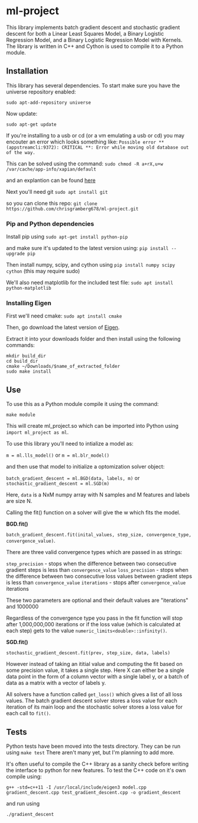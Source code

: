 # ml-project

This library implements batch gradient descent and stochastic gradient descent for both a Linear Least Squares Model, a Binary Logistic Regression Model, and a Binary Logistic Regression Model with Kernels. The library is written in C++ and Cython is used to compile it to a Python module.

## Installation

This library has several dependencies. To start make sure you have the universe repository enabled:

`sudo apt-add-repository universe`

Now update:

`sudo apt-get update`

If you're installing to a usb or cd (or a vm emulating a usb or cd) you may encouter an error which looks something like: `Possible error ** (appstreamcli:9372): CRITICAL **: Error while moving old database out of the way.`

This can be solved using the command: `sudo chmod -R a+rX,u+w /var/cache/app-info/xapian/default`

and an explantion can be found [here](https://askubuntu.com/questions/761592/unable-to-apt-get-dist-upgrade-on-a-persistent-ubuntu-16-04-usb)

Next you'll need git `sudo apt install git`

so you can clone this repo: `git clone https://github.com/chrisgramberg678/ml-project.git` 

### Pip and Python dependencies

Install pip using `sudo apt-get install python-pip` 

and make sure it's updated to the latest version using: `pip install --upgrade pip`

Then install numpy, scipy, and cython using `pip install numpy scipy cython` (this may require sudo)

We'll also need matplotlib for the included test file: `sudo apt install python-matplotlib`

### Installing Eigen

First we'll need cmake: `sudo apt install cmake`

Then, go download the latest version of [Eigen](https://eigen.tuxfamily.org).

Extract it into your downloads folder and then install using the following commands:

```
mkdir build_dir
cd build_dir
cmake ~/Downloads/$name_of_extracted_folder
sudo make install
```

## Use

To use this as a Python module compile it using the command: 

`make module`

This will create ml_project.so which can be imported into Python using `import ml_project as ml`.

To use this library you'll need to intialize a model as: 

`m = ml.lls_model()` or `m = ml.blr_model()`

and then use that model to initialize a optomization solver object:

`batch_gradient_descent = ml.BGD(data, labels, m)` or `stochastic_gradient_descent = ml.SGD(m)`

Here, `data` is a NxM numpy array with N samples and M features and labels are size N.

Calling the fit() function on a solver will give the w which fits the model. 

__BGD.fit()__

`batch_gradient_descent.fit(inital_values, step_size, convergence_type, convergence_value)`.

There are three valid convergence types which are passed in as strings:

`step_precision` - stops when the difference between two consecutive gradient steps is less than `convergence_value`
`loss_precision` - stops when the difference between two consecutive loss values between gradient steps is less than `convergence_value`
`iterations` - stops after `convergence_value` iterations

These two parameters are optional and their default values are "iterations" and 1000000

Regardless of the convergence type you pass in the fit function will stop after 1,000,000,000 iterations or if the loss value (which is calculated at each step) gets to the value `numeric_limits<double>::infinity()`.

__SGD.fit()__

`stochastic_gradient_descent.fit(prev, step_size, data, labels)`

However instead of taking an ititial value and computing the fit based on some precision value, it takes a single step. Here X can either be a single data point in the form of a column vector with a single label y, or a batch of data as a matrix with a vector of labels y.

All solvers have a function called `get_loss()` which gives a list of all loss values. The batch gradient descent solver stores a loss value for each iteration of its main loop and the stochastic solver stores a loss value for each call to `fit()`.

## Tests

Python tests have been moved into the tests directory. They can be run using `make test` There aren't many yet, but I'm planning to add more.

It's often useful to compile the C++ library as a sanity check before writing the interface to python for new features. To test the C++ code on it's own compile using:

`g++ -std=c++11 -I /usr/local/include/eigen3 model.cpp gradient_descent.cpp test_gradient_descent.cpp -o gradient_descent`

and run using

`./gradient_descent`